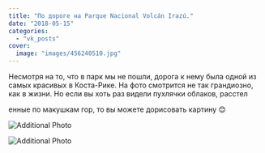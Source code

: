 ```yaml
---
title: "По дороге на Parque Nacional Volcán Irazú."
date: "2018-05-15"
categories: 
  - "vk_posts"
cover:
  image: "images/456240510.jpg"
---
```


Несмотря на то, что в парк мы не пошли, дорога к нему была одной из самых красивых в Коста-Рике. На фото смотрится не так грандиозно, как в жизни. Но если вы хоть раз видели пухлячки облаков, расстел

<!--more--> енные по макушкам гор, то вы можете дорисовать картину 😊

![Additional Photo](https://vodpop.ru/wp-content/uploads/2023/07/456240511.jpg)

![Additional Photo](https://vodpop.ru/wp-content/uploads/2023/07/456240512.jpg)
